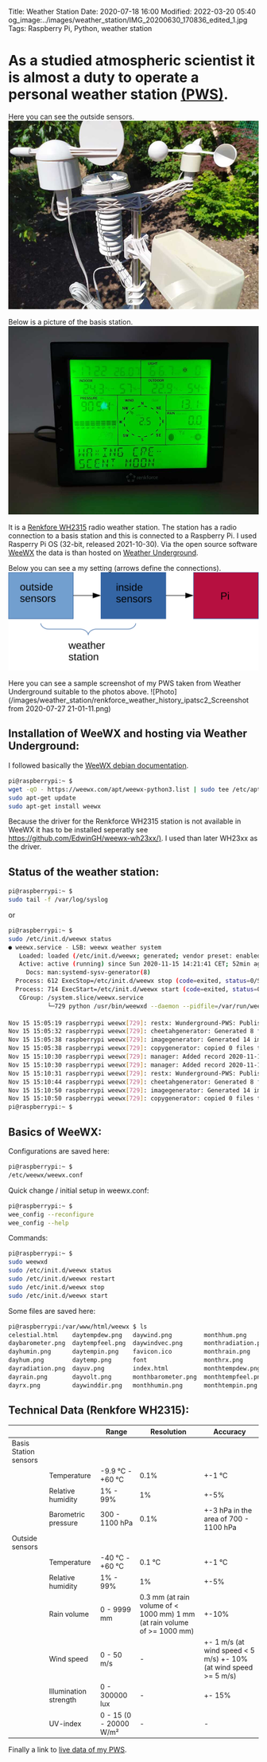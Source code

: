 Title: Weather Station
Date: 2020-07-18 16:00
Modified: 2022-03-20 05:40
og_image:../images/weather_station/IMG_20200630_170836_edited_1.jpg
Tags: Raspberry Pi, Python, weather station


# As a studied atmospheric scientist it is almost a duty to operate a personal weather station [(PWS)](https://www.wunderground.com/dashboard/pws/IPATSC2/).
Here you can see the outside sensors.
![Photo](/images/weather_station/IMG_20200705_154307_resize.jpg)

Below is a picture of the basis station.
![Photo](/images/weather_station/IMG_20200726_172233_resize.jpg)

It is a [Renkfore WH2315](https://www.amazon.de/Renkforce-WH2315-Funk-WETTERSTATION/dp/B01N4DK6TG#ace-g6772571139) radio weather station.
The station has a radio connection to a basis station and this is connected to a Raspberry Pi.
I used Rasperry Pi OS (32-bit, released 2021-10-30).
Via the open source software [WeeWX](http://weewx.com/) the data is than hosted on [Weather Underground](https://www.wunderground.com/). 

Below you can see a my setting (arrows define the connections).
<img alt="Photo" src="/images/weather_station/setting_without_server.svg">

Here you can see  a sample screenshot of my PWS taken from Weather Underground suitable to the photos above. 
![Photo](/images/weather_station/renkforce_weather_history_ipatsc2_Screenshot from 2020-07-27 21-01-11.png)


## Installation of WeeWX and hosting via Weather Underground:
I followed basically the [WeeWX debian documentation](http://weewx.com/docs/debian.htm). 
```bash
pi@raspberrypi:~ $
wget -qO - https://weewx.com/apt/weewx-python3.list | sudo tee /etc/apt/sources.list.d/weewx.list
sudo apt-get update
sudo apt-get install weewx
```

Because the driver for the Renkforce WH2315 station is not available in WeeWX it has to be installed seperatly see [https://github.com/EdwinGH/weewx-wh23xx/)](https://github.com/EdwinGH/weewx-wh23xx/).
I used than later WH23xx as the driver.


## Status of the weather station:

```bash
pi@raspberrypi:~ $
sudo tail -f /var/log/syslog
```
or

```bash
pi@raspberrypi:~ $
sudo /etc/init.d/weewx status 
● weewx.service - LSB: weewx weather system
   Loaded: loaded (/etc/init.d/weewx; generated; vendor preset: enabled)
   Active: active (running) since Sun 2020-11-15 14:21:41 CET; 52min ago
     Docs: man:systemd-sysv-generator(8)
  Process: 612 ExecStop=/etc/init.d/weewx stop (code=exited, status=0/SUCCESS)
  Process: 714 ExecStart=/etc/init.d/weewx start (code=exited, status=0/SUCCESS)
   CGroup: /system.slice/weewx.service
           └─729 python /usr/bin/weewxd --daemon --pidfile=/var/run/weewx.pid /etc/weewx/weewx.conf

Nov 15 15:05:19 raspberrypi weewx[729]: restx: Wunderground-PWS: Published record 2020-11-15 15:05:00 CET (1605449100)
Nov 15 15:05:32 raspberrypi weewx[729]: cheetahgenerator: Generated 8 files for report SeasonsReport in 12.61 seconds
Nov 15 15:05:38 raspberrypi weewx[729]: imagegenerator: Generated 14 images for SeasonsReport in 6.01 seconds
Nov 15 15:05:38 raspberrypi weewx[729]: copygenerator: copied 0 files to /var/www/html/weewx
Nov 15 15:10:30 raspberrypi weewx[729]: manager: Added record 2020-11-15 15:10:00 CET (1605449400) to database 'weewx.sdb'
Nov 15 15:10:30 raspberrypi weewx[729]: manager: Added record 2020-11-15 15:10:00 CET (1605449400) to daily summary in 'weewx.sdb'
Nov 15 15:10:31 raspberrypi weewx[729]: restx: Wunderground-PWS: Published record 2020-11-15 15:10:00 CET (1605449400)
Nov 15 15:10:44 raspberrypi weewx[729]: cheetahgenerator: Generated 8 files for report SeasonsReport in 12.67 seconds
Nov 15 15:10:50 raspberrypi weewx[729]: imagegenerator: Generated 14 images for SeasonsReport in 5.98 seconds
Nov 15 15:10:50 raspberrypi weewx[729]: copygenerator: copied 0 files to /var/www/html/weewx
pi@raspberrypi:~ $ 
```

## Basics of WeeWX:
Configurations are saved here:
```bash
pi@raspberrypi:~ $
/etc/weewx/weewx.conf
```
Quick change / initial setup in weewx.conf:
```bash
pi@raspberrypi:~ $ 
wee_config --reconfigure
wee_config --help
```


Commands:
```bash
pi@raspberrypi:~ $ 
sudo weewxd
sudo /etc/init.d/weewx status
sudo /etc/init.d/weewx restart
sudo /etc/init.d/weewx stop
sudo /etc/init.d/weewx start
```


Some files are saved here:
```bash
pi@raspberrypi:/var/www/html/weewx $ ls
celestial.html    daytempdew.png   daywind.png         monthhum.png        monthtemp.png     rss.xml            weekhumin.png      weektempin.png   yearbarometer.png  yeartempfeel.png  yearwindvec.png
daybarometer.png  daytempfeel.png  daywindvec.png      monthradiation.png  monthuv.png       seasons.css        weekhum.png        weektemp.png     yearhumin.png      yeartempin.png
dayhumin.png      daytempin.png    favicon.ico         monthrain.png       monthvolt.png     seasons.js         weekradiation.png  weekuv.png       yearhum.png        yeartemp.png
dayhum.png        daytemp.png      font                monthrx.png         monthwinddir.png  statistics.html    weekrain.png       weekvolt.png     yearradiation.png  yearuv.png
dayradiation.png  dayuv.png        index.html          monthtempdew.png    monthwind.png     tabular.html       weekrx.png         weekwinddir.png  yearrain.png       yearvolt.png
dayrain.png       dayvolt.png      monthbarometer.png  monthtempfeel.png   monthwindvec.png  telemetry.html     weektempdew.png    weekwind.png     yearrx.png         yearwinddir.png
dayrx.png         daywinddir.png   monthhumin.png      monthtempin.png     NOAA              weekbarometer.png  weektempfeel.png   weekwindvec.png  yeartempdew.png    yearwind.png
```

## Technical Data (Renkfore WH2315):
|                       |                       | Range                  | Resolution                                                                 | Accuracy                                                          |
|-----------------------|-----------------------|------------------------|----------------------------------------------------------------------------|-------------------------------------------------------------------|
| Basis Station sensors |                       |                        |                                                                            |                                                                   |
|                       | Temperature           | -9.9 °C - +60 °C       | 0.1%                                                                       | +-1 °C                                                            |
|                       | Relative humidity     | 1% - 99%               | 1%                                                                         | +-5%                                                              |
|                       | Barometric pressure   | 300 - 1100 hPa         | 0.1%                                                                       | +-3 hPa in the area of 700 - 1100 hPa                             |
| Outside sensors       |                       |                        |                                                                            |                                                                   |
|                       | Temperature           | -40 °C - +60 °C        | 0.1 °C                                                                     | +-1 °C                                                            |
|                       | Relative humidity     | 1% - 99%               | 1%                                                                         | +-5%                                                              |
|                       | Rain volume           | 0 - 9999 mm            | 0.3 mm (at rain volume of < 1000 mm) 1 mm (at rain volume of >= 1000 mm)   | +-10%                                                             |
|                       | Wind speed            | 0 - 50 m/s             | -                                                                          | +- 1 m/s  (at wind speed < 5 m/s) +- 10% (at wind speed >= 5 m/s) |
|                       | Illumination strength | 0 - 300000 lux         | -                                                                          | +- 15%                                                            |
|                       | UV-index              | 0 - 15 (0 - 20000 W/m² | -                                                                          | -                                                                 |

Finally a link to [live data of my PWS](https://www.wunderground.com/dashboard/pws/IPATSC2/).